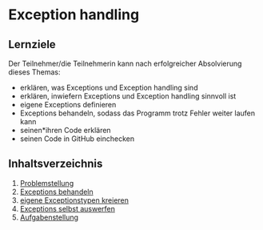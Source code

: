 # Exception handling

## Lernziele
Der Teilnehmer/die Teilnehmerin kann nach erfolgreicher Absolvierung dieses Themas:
- erklären, was Exceptions und Exception handling sind
- erklären, inwiefern Exceptions und Exception handling sinnvoll ist
- eigene Exceptions definieren
- Exceptions behandeln, sodass das Programm trotz Fehler weiter laufen kann 
- seinen\*ihren Code erklären
- seinen Code in GitHub einchecken

## Inhaltsverzeichnis

1. [Problemstellung](01-problemstellung.md)
1. [Exceptions behandeln](02-exception-handling.md)
1. [eigene Exceptionstypen kreieren](03-new-exception-classes.md)
1. [Exceptions selbst auswerfen](04-throw-exception.md)
1. [Aufgabenstellung](XX-aufgabenstellung.md)
